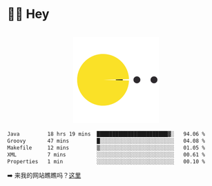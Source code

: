 
# 👋🏻 Hey
<div align="center">
	<br>
	<img src="https://raw.githubusercontent.com/Aniket965/Aniket965/master/pacman.svg?sanitize=true" width="200" height="200">
	<br>
</div>

<!--START_SECTION:waka-->
```text
Java         18 hrs 19 mins  ███████████████████████▓░   94.06 % 
Groovy       47 mins         █░░░░░░░░░░░░░░░░░░░░░░░░   04.08 % 
Makefile     12 mins         ▒░░░░░░░░░░░░░░░░░░░░░░░░   01.05 % 
XML          7 mins          ░░░░░░░░░░░░░░░░░░░░░░░░░   00.61 % 
Properties   1 min           ░░░░░░░░░░░░░░░░░░░░░░░░░   00.10 % 
```
<!--END_SECTION:waka-->

 ➡️  来我的网站瞧瞧吗？[这里](https://www.shaolongfei.com)
